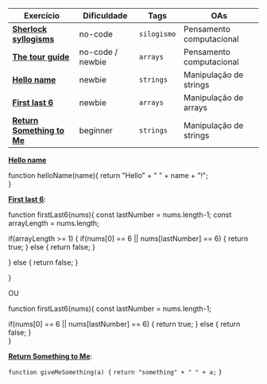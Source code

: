| Exercício                                                    | Dificuldade      | Tags        | OAs                      |
| ------------------------------------------------------------ | ---------------- | ----------- | ------------------------ |
| [**Sherlock syllogisms**](https://github.com/Laboratoria/SAP008-gym/blob/main/session-02/exercises/sherlock-syllogisms/README.md) | no-code          | `silogismo` | Pensamento computacional |
| [**The tour guide**](https://github.com/Laboratoria/SAP008-gym/blob/main/session-02/exercises/the-tour-guide/README.md) | no-code / newbie | `arrays`    | Pensamento computacional |
| [**Hello name**](https://github.com/Laboratoria/SAP008-gym/blob/main/session-02/exercises/hello-name/README.md) | newbie           | `strings`   | Manipulação de strings   |
| [**First last 6**](https://github.com/Laboratoria/SAP008-gym/blob/main/session-02/exercises/first-last-6/README.md) | newbie           | `arrays`    | Manipulação de arrays    |
| [**Return Something to Me**](https://github.com/Laboratoria/SAP008-gym/blob/main/session-02/exercises/return-something-warmup/README.md) | beginner         | `strings`   | Manipulação de strings   |

[**Hello name**](https://github.com/Laboratoria/SAP008-gym/blob/main/session-02/exercises/hello-name/README.md)

function helloName(name){
  return "Hello" + " " + name + "!";   
}

[**First last 6**](https://github.com/Laboratoria/SAP008-gym/blob/main/session-02/exercises/first-last-6/README.md):

function firstLast6(nums){
  const lastNumber = nums.length-1;
  const arrayLength = nums.length;

  if(arrayLength >= 1) {
    if(nums[0] == 6 || nums[lastNumber] == 6) {
     return true;
    } else {
     return false;
    }  

  } else {
    return false;
  } 

}

OU

function firstLast6(nums){
  const lastNumber = nums.length-1;  

  if(nums[0] == 6 || nums[lastNumber] == 6) {
     return true;
  } else {
     return false;
  }   
}

[**Return Something to Me**](https://github.com/Laboratoria/SAP008-gym/blob/main/session-02/exercises/return-something-warmup/README.md):

`function giveMeSomething(a) {`
	`return "something" + " " + a;`
`}`